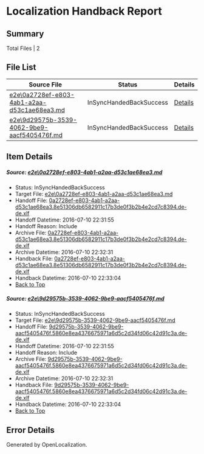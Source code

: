 # <a name='report-top'></a> Localization Handback Report

## Summary
 Total Files | 2

## File List
 Source File | Status | Details 
 ----------- | ------ | ------- 
 [e2e\0a2728ef-e803-4ab1-a2aa-d53c1ae68ea3.md](https://github.com/OpenLocalizationTestOrg/oltest/blob/4dc7d627a39bdb2b84212f69f4f9ad94e9fc006c/e2e/0a2728ef-e803-4ab1-a2aa-d53c1ae68ea3.md) | InSyncHandedBackSuccess | [Details](#62d9fdc29b60804bed5d320324b8be1f1daf5c671)
 [e2e\9d29575b-3539-4062-9be9-aacf5405476f.md](https://github.com/OpenLocalizationTestOrg/oltest/blob/4dc7d627a39bdb2b84212f69f4f9ad94e9fc006c/e2e/9d29575b-3539-4062-9be9-aacf5405476f.md) | InSyncHandedBackSuccess | [Details](#98cbe012b78cb381615f87087b251b6f47cc753a2)

## Item Details
##### <a name='62d9fdc29b60804bed5d320324b8be1f1daf5c671'></a> Source: [e2e\0a2728ef-e803-4ab1-a2aa-d53c1ae68ea3.md](https://github.com/OpenLocalizationTestOrg/oltest/blob/4dc7d627a39bdb2b84212f69f4f9ad94e9fc006c/e2e/0a2728ef-e803-4ab1-a2aa-d53c1ae68ea3.md)
* Status: InSyncHandedBackSuccess
* Target File: [e2e\0a2728ef-e803-4ab1-a2aa-d53c1ae68ea3.md](https://github.com/OpenLocalizationTestOrg/oltest-dede-fly/blob/c51c801922011dc6d8830d2527a7f20982b4ba44/e2e/0a2728ef-e803-4ab1-a2aa-d53c1ae68ea3.md)
* Handoff File: [0a2728ef-e803-4ab1-a2aa-d53c1ae68ea3.8e51306db6582911c17b3de0f3b2b4e2cd7c8394.de-de.xlf](https://github.com/OpenLocalizationTestOrg/olhandoff-e2e/blob/86523860c66448b8fbab6fe3e6abd0085ac2b226/ol-handoff/OpenLocalizationTestOrg/oltest-dede-fly/ci/ht/0a2728ef-e803-4ab1-a2aa-d53c1ae68ea3.8e51306db6582911c17b3de0f3b2b4e2cd7c8394.de-de.xlf)
* Handoff Datetime: 2016-07-10 22:31:55
* Handoff Reason: Include
* Archive File: [0a2728ef-e803-4ab1-a2aa-d53c1ae68ea3.8e51306db6582911c17b3de0f3b2b4e2cd7c8394.de-de.xlf](https://github.com/OpenLocalizationTestOrg/olhandoff-e2e/blob/ec844aca17e5ece680dbb9a3e5a544404b449c4c/ol-archive/OpenLocalizationTestOrg/oltest-dede-fly/ci/ht/0a2728ef-e803-4ab1-a2aa-d53c1ae68ea3.8e51306db6582911c17b3de0f3b2b4e2cd7c8394.de-de.xlf)
* Archive Datetime: 2016-07-10 22:32:31
* Handback File: [0a2728ef-e803-4ab1-a2aa-d53c1ae68ea3.8e51306db6582911c17b3de0f3b2b4e2cd7c8394.de-de.xlf](https://github.com/OpenLocalizationTestOrg/olhandback-e2e/blob/7cb594b753f336ea79324d31f2971812de30a9d1/ol-handback/OpenLocalizationTestOrg/oltest-dede-fly/ci/ht/0a2728ef-e803-4ab1-a2aa-d53c1ae68ea3.8e51306db6582911c17b3de0f3b2b4e2cd7c8394.de-de.xlf)
* Handback Datetime: 2016-07-10 22:33:04
* [Back to Top](#report-top)

##### <a name='98cbe012b78cb381615f87087b251b6f47cc753a2'></a> Source: [e2e\9d29575b-3539-4062-9be9-aacf5405476f.md](https://github.com/OpenLocalizationTestOrg/oltest/blob/4dc7d627a39bdb2b84212f69f4f9ad94e9fc006c/e2e/9d29575b-3539-4062-9be9-aacf5405476f.md)
* Status: InSyncHandedBackSuccess
* Target File: [e2e\9d29575b-3539-4062-9be9-aacf5405476f.md](https://github.com/OpenLocalizationTestOrg/oltest-dede-fly/blob/c51c801922011dc6d8830d2527a7f20982b4ba44/e2e/9d29575b-3539-4062-9be9-aacf5405476f.md)
* Handoff File: [9d29575b-3539-4062-9be9-aacf5405476f.5860e8ea4376675971a6d5c2d34fd06c42d91c3a.de-de.xlf](https://github.com/OpenLocalizationTestOrg/olhandoff-e2e/blob/86523860c66448b8fbab6fe3e6abd0085ac2b226/ol-handoff/OpenLocalizationTestOrg/oltest-dede-fly/ci/ht/9d29575b-3539-4062-9be9-aacf5405476f.5860e8ea4376675971a6d5c2d34fd06c42d91c3a.de-de.xlf)
* Handoff Datetime: 2016-07-10 22:31:55
* Handoff Reason: Include
* Archive File: [9d29575b-3539-4062-9be9-aacf5405476f.5860e8ea4376675971a6d5c2d34fd06c42d91c3a.de-de.xlf](https://github.com/OpenLocalizationTestOrg/olhandoff-e2e/blob/ec844aca17e5ece680dbb9a3e5a544404b449c4c/ol-archive/OpenLocalizationTestOrg/oltest-dede-fly/ci/ht/9d29575b-3539-4062-9be9-aacf5405476f.5860e8ea4376675971a6d5c2d34fd06c42d91c3a.de-de.xlf)
* Archive Datetime: 2016-07-10 22:32:31
* Handback File: [9d29575b-3539-4062-9be9-aacf5405476f.5860e8ea4376675971a6d5c2d34fd06c42d91c3a.de-de.xlf](https://github.com/OpenLocalizationTestOrg/olhandback-e2e/blob/7cb594b753f336ea79324d31f2971812de30a9d1/ol-handback/OpenLocalizationTestOrg/oltest-dede-fly/ci/ht/9d29575b-3539-4062-9be9-aacf5405476f.5860e8ea4376675971a6d5c2d34fd06c42d91c3a.de-de.xlf)
* Handback Datetime: 2016-07-10 22:33:04
* [Back to Top](#report-top)


## Error Details

Generated by OpenLocalization.
